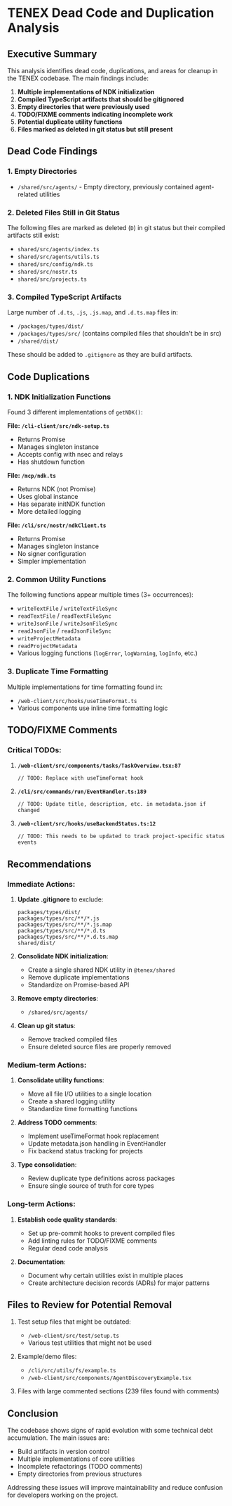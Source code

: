 # TENEX Dead Code and Duplication Analysis

## Executive Summary

This analysis identifies dead code, duplications, and areas for cleanup in the TENEX codebase. The main findings include:

1. **Multiple implementations of NDK initialization**
2. **Compiled TypeScript artifacts that should be gitignored**
3. **Empty directories that were previously used**
4. **TODO/FIXME comments indicating incomplete work**
5. **Potential duplicate utility functions**
6. **Files marked as deleted in git status but still present**

## Dead Code Findings

### 1. Empty Directories
- `/shared/src/agents/` - Empty directory, previously contained agent-related utilities

### 2. Deleted Files Still in Git Status
The following files are marked as deleted (`D`) in git status but their compiled artifacts still exist:
- `shared/src/agents/index.ts`
- `shared/src/agents/utils.ts`
- `shared/src/config/ndk.ts`
- `shared/src/nostr.ts`
- `shared/src/projects.ts`

### 3. Compiled TypeScript Artifacts
Large number of `.d.ts`, `.js`, `.js.map`, and `.d.ts.map` files in:
- `/packages/types/dist/`
- `/packages/types/src/` (contains compiled files that shouldn't be in src)
- `/shared/dist/`

These should be added to `.gitignore` as they are build artifacts.

## Code Duplications

### 1. NDK Initialization Functions
Found 3 different implementations of `getNDK()`:

**File: `/cli-client/src/ndk-setup.ts`**
- Returns Promise<NDK>
- Manages singleton instance
- Accepts config with nsec and relays
- Has shutdown function

**File: `/mcp/ndk.ts`**
- Returns NDK (not Promise)
- Uses global instance
- Has separate initNDK function
- More detailed logging

**File: `/cli/src/nostr/ndkClient.ts`**
- Returns Promise<NDK>
- Manages singleton instance
- No signer configuration
- Simpler implementation

### 2. Common Utility Functions
The following functions appear multiple times (3+ occurrences):
- `writeTextFile` / `writeTextFileSync`
- `readTextFile` / `readTextFileSync`
- `writeJsonFile` / `writeJsonFileSync`
- `readJsonFile` / `readJsonFileSync`
- `writeProjectMetadata`
- `readProjectMetadata`
- Various logging functions (`logError`, `logWarning`, `logInfo`, etc.)

### 3. Duplicate Time Formatting
Multiple implementations for time formatting found in:
- `/web-client/src/hooks/useTimeFormat.ts`
- Various components use inline time formatting logic

## TODO/FIXME Comments

### Critical TODOs:
1. **`/web-client/src/components/tasks/TaskOverview.tsx:87`**
   ```
   // TODO: Replace with useTimeFormat hook
   ```

2. **`/cli/src/commands/run/EventHandler.ts:189`**
   ```
   // TODO: Update title, description, etc. in metadata.json if changed
   ```

3. **`/web-client/src/hooks/useBackendStatus.ts:12`**
   ```
   // TODO: This needs to be updated to track project-specific status events
   ```

## Recommendations

### Immediate Actions:
1. **Update .gitignore** to exclude:
   ```
   packages/types/dist/
   packages/types/src/**/*.js
   packages/types/src/**/*.js.map
   packages/types/src/**/*.d.ts
   packages/types/src/**/*.d.ts.map
   shared/dist/
   ```

2. **Consolidate NDK initialization**:
   - Create a single shared NDK utility in `@tenex/shared`
   - Remove duplicate implementations
   - Standardize on Promise-based API

3. **Remove empty directories**:
   - `/shared/src/agents/`

4. **Clean up git status**:
   - Remove tracked compiled files
   - Ensure deleted source files are properly removed

### Medium-term Actions:
1. **Consolidate utility functions**:
   - Move all file I/O utilities to a single location
   - Create a shared logging utility
   - Standardize time formatting functions

2. **Address TODO comments**:
   - Implement useTimeFormat hook replacement
   - Update metadata.json handling in EventHandler
   - Fix backend status tracking for projects

3. **Type consolidation**:
   - Review duplicate type definitions across packages
   - Ensure single source of truth for core types

### Long-term Actions:
1. **Establish code quality standards**:
   - Set up pre-commit hooks to prevent compiled files
   - Add linting rules for TODO/FIXME comments
   - Regular dead code analysis

2. **Documentation**:
   - Document why certain utilities exist in multiple places
   - Create architecture decision records (ADRs) for major patterns

## Files to Review for Potential Removal

1. Test setup files that might be outdated:
   - `/web-client/src/test/setup.ts`
   - Various test utilities that might not be used

2. Example/demo files:
   - `/cli/src/utils/fs/example.ts`
   - `/web-client/src/components/AgentDiscoveryExample.tsx`

3. Files with large commented sections (239 files found with comments)

## Conclusion

The codebase shows signs of rapid evolution with some technical debt accumulation. The main issues are:
- Build artifacts in version control
- Multiple implementations of core utilities
- Incomplete refactorings (TODO comments)
- Empty directories from previous structures

Addressing these issues will improve maintainability and reduce confusion for developers working on the project.